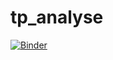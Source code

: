 # tp_analyse
[![Binder](https://mybinder.org/badge_logo.svg)](https://mybinder.org/v2/gh/GaraChayma/tp_analyse.git/main)
